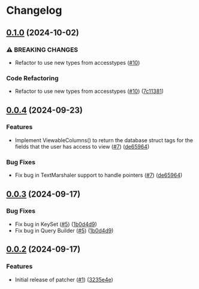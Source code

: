 # Changelog

## [0.1.0](https://github.com/cccteam/patcher/compare/v0.0.4...v0.1.0) (2024-10-02)


### ⚠ BREAKING CHANGES

* Refactor to use new types from accesstypes ([#10](https://github.com/cccteam/patcher/issues/10))

### Code Refactoring

* Refactor to use new types from accesstypes ([#10](https://github.com/cccteam/patcher/issues/10)) ([7c11381](https://github.com/cccteam/patcher/commit/7c11381205692064ec4275ecf7d80fe13e5e7906))

## [0.0.4](https://github.com/cccteam/patcher/compare/v0.0.3...v0.0.4) (2024-09-23)


### Features

* Implement ViewableColumns() to return the database struct tags for the fields that the user has access to view ([#7](https://github.com/cccteam/patcher/issues/7)) ([de65964](https://github.com/cccteam/patcher/commit/de659642410781c3ce315fbba786d6bf583f212b))


### Bug Fixes

* Fix bug in TextMarshaler support to handle pointers ([#7](https://github.com/cccteam/patcher/issues/7)) ([de65964](https://github.com/cccteam/patcher/commit/de659642410781c3ce315fbba786d6bf583f212b))

## [0.0.3](https://github.com/cccteam/patcher/compare/v0.0.2...v0.0.3) (2024-09-17)


### Bug Fixes

* Fix bug in KeySet ([#5](https://github.com/cccteam/patcher/issues/5)) ([1b0d4d9](https://github.com/cccteam/patcher/commit/1b0d4d95571c52eeff4828a285200d83ee5c301c))
* Fix bug in Query Builder ([#5](https://github.com/cccteam/patcher/issues/5)) ([1b0d4d9](https://github.com/cccteam/patcher/commit/1b0d4d95571c52eeff4828a285200d83ee5c301c))

## [0.0.2](https://github.com/cccteam/patcher/compare/v0.0.1...v0.0.2) (2024-09-17)


### Features

* Initial release of patcher ([#1](https://github.com/cccteam/patcher/issues/1)) ([3235e4e](https://github.com/cccteam/patcher/commit/3235e4ec8a68d37bac7ad7d18a4f79dee0dc4107))
